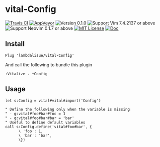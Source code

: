 vital-Config
==============================================================================
[![Travis CI](https://img.shields.io/travis/lambdalisue/vital-Config/master.svg?style=flat-square&label=Travis%20CI)](https://travis-ci.org/lambdalisue/vital-Config)
[![AppVeyor](https://img.shields.io/appveyor/ci/lambdalisue/vital-Config/master.svg?style=flat-square&label=AppVeyor)](https://ci.appveyor.com/project/lambdalisue/vital-Config/branch/master)
![Version 0.1.0](https://img.shields.io/badge/version-0.1.0-yellow.svg?style=flat-square)
![Support Vim 7.4.2137 or above](https://img.shields.io/badge/support-Vim%207.4.2137%20or%20above-yellowgreen.svg?style=flat-square)
![Support Neovim 0.1.7 or above](https://img.shields.io/badge/support-Vim%200.1.7%20or%20above-yellowgreen.svg?style=flat-square)
[![MIT License](https://img.shields.io/badge/license-MIT-blue.svg?style=flat-square)](LICENSE.md)
[![Doc](https://img.shields.io/badge/doc-%3Ah%20vital---Config-orange.svg?style=flat-square)](doc/Vital/Config.txt)


Install
-------------------------------------------------------------------------------

```vim
Plug 'lambdalisue/vital-Config'
```

And call the following to bundle this plugin

```vim
:Vitalize . +Config
```

Usage
-------------------------------------------------------------------------------

```vim
let s:Config = vital#vital#import('Config')

" Define the following only when the variable is missing
" - g:vital#foo#bar#foo = 1
" - g:vital#foo#bar#bar = 'bar'
" Useful to define default variables
call s:Config.define('vital#foo#bar', {
      \ 'foo': 1,
      \ 'bar': 'bar',
      \})
```
